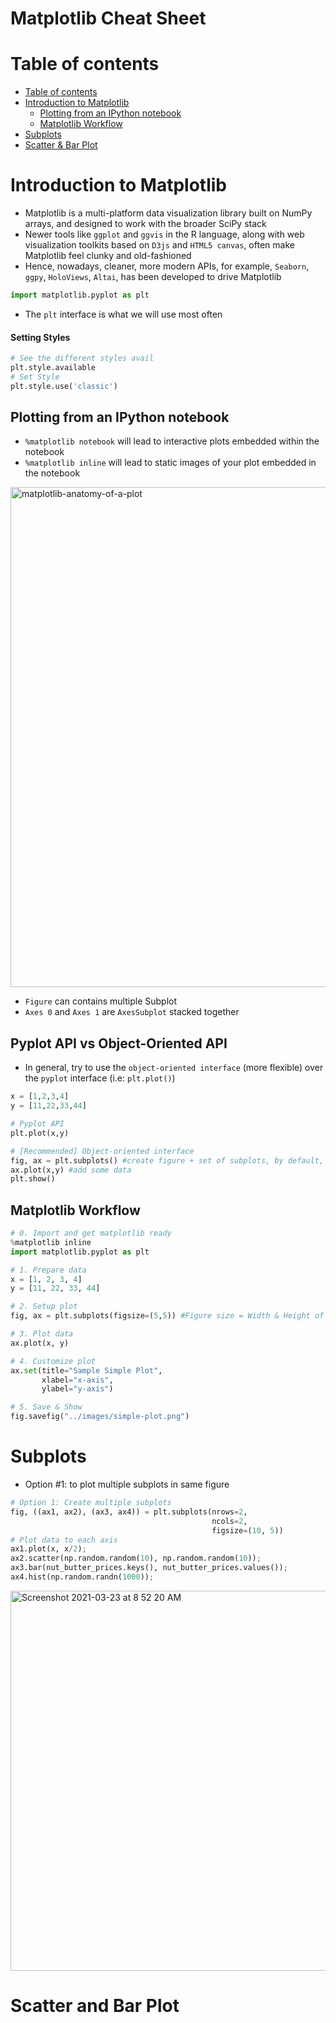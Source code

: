 
# Matplotlib Cheat Sheet
# Table of contents
- [Table of contents](#table-of-contents)
- [Introduction to Matplotlib](#introduction-to-matplotlib)
  - [Plotting from an IPython notebook](#plotting-from-an-ipython-notebook)
  - [Matplotlib Workflow](#matplotlib-workflow) 
- [Subplots](#subplots)
- [Scatter & Bar Plot](#scatter-and-bar-plot)

# Introduction to Matplotlib
- Matplotlib is a multi-platform data visualization library built on NumPy arrays, and designed to work with the broader SciPy stack
- Newer tools like `ggplot` and `ggvis` in the R language, along with web visualization toolkits based on `D3js` and `HTML5 canvas`, often make Matplotlib feel clunky and old-fashioned
- Hence, nowadays, cleaner, more modern APIs, for example, `Seaborn`, `ggpy`, `HoloViews`, `Altai`, has been developed to drive Matplotlib
```Python
import matplotlib.pyplot as plt
```
- The `plt` interface is what we will use most often
#### Setting Styles
```Python
# See the different styles avail
plt.style.available
# Set Style
plt.style.use('classic')
```
## Plotting from an IPython notebook
- `%matplotlib notebook` will lead to interactive plots embedded within the notebook
- `%matplotlib inline`   will lead to static images of your plot embedded in the notebook

<img width="800" alt="matplotlib-anatomy-of-a-plot" src="https://user-images.githubusercontent.com/64508435/112073781-b5c42380-8baf-11eb-87db-f4241ea7232a.png">

- `Figure` can contains multiple Subplot
- `Axes 0` and `Axes 1` are `AxesSubplot` stacked together

## Pyplot API vs Object-Oriented API
- In general, try to use the `object-oriented interface` (more flexible) over the `pyplot` interface (i.e: `plt.plot()`)

```Python
x = [1,2,3,4]
y = [11,22,33,44]
```
```Python
# Pyplot API
plt.plot(x,y)
```
```Python
# [Recommended] Object-oriented interface 
fig, ax = plt.subplots() #create figure + set of subplots, by default, nrow =1, ncol=1
ax.plot(x,y) #add some data
plt.show()
```
## Matplotlib Workflow
```Python
# 0. Import and get matplotlib ready
%matplotlib inline
import matplotlib.pyplot as plt

# 1. Prepare data
x = [1, 2, 3, 4]
y = [11, 22, 33, 44]

# 2. Setup plot
fig, ax = plt.subplots(figsize=(5,5)) #Figure size = Width & Height of the Plot

# 3. Plot data
ax.plot(x, y)

# 4. Customize plot
ax.set(title="Sample Simple Plot", 
       xlabel="x-axis", 
       ylabel="y-axis")

# 5. Save & Show
fig.savefig("../images/simple-plot.png")
```
# Subplots
- Option #1: to plot multiple subplots in same figure
```Python
# Option 1: Create multiple subplots
fig, ((ax1, ax2), (ax3, ax4)) = plt.subplots(nrows=2, 
                                             ncols=2, 
                                             figsize=(10, 5))
# Plot data to each axis
ax1.plot(x, x/2);
ax2.scatter(np.random.random(10), np.random.random(10));
ax3.bar(nut_butter_prices.keys(), nut_butter_prices.values());
ax4.hist(np.random.randn(1000));
```
<img width="608" alt="Screenshot 2021-03-23 at 8 52 20 AM" src="https://user-images.githubusercontent.com/64508435/112076325-35a0bc80-8bb5-11eb-980d-3e4cd8a48f10.png">

# Scatter and Bar Plot
